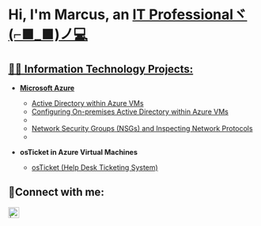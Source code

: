 <h1>Hi, I'm Marcus, an <a href="https://www.linkedin.com/in/marcustserrano/">IT Professionalヾ(⌐■_■)ノ💻</h1>

<h2>👨‍💻 Information Technology Projects:</h2>

- <b>Microsoft Azure</b>
  - [Active Directory within Azure VMs](https://github.com/MarcusTSerrano/Active-Directory-Project)
  - [Configuring On-premises Active Directory within Azure VMs](https://github.com/joshmadakorcc/configure-ad)
  - 
  - [Network Security Groups (NSGs) and Inspecting Network Protocols](https://github.com/joshmadakorcc/azure-network-protocols)
  - 
 


- <b>osTicket in Azure Virtual Machines </b>
  - [osTicket (Help Desk Ticketing System)](https://github.com/MarcusTSerrano/osTicket/tree/main)</b>



<h2>🤳Connect with me:</h2>


[<img align="left" alt=" | LinkedIn" width="22px" src="https://cdn.jsdelivr.net/npm/simple-icons@v3/icons/linkedin.svg" />][linkedin]


[twitter]: https://twitter.com/
[instagram]: https://www.instagram.com/
[linkedin]: https://www.linkedin.com/in/marcustserrano/

